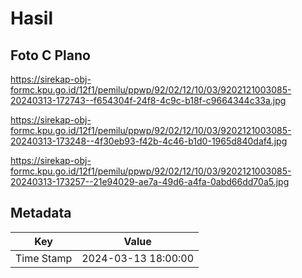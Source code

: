 # Hasil

## Foto C Plano

https://sirekap-obj-formc.kpu.go.id/12f1/pemilu/ppwp/92/02/12/10/03/9202121003085-20240313-172743--f654304f-24f8-4c9c-b18f-c9664344c33a.jpg

https://sirekap-obj-formc.kpu.go.id/12f1/pemilu/ppwp/92/02/12/10/03/9202121003085-20240313-173248--4f30eb93-f42b-4c46-b1d0-1965d840daf4.jpg

https://sirekap-obj-formc.kpu.go.id/12f1/pemilu/ppwp/92/02/12/10/03/9202121003085-20240313-173257--21e94029-ae7a-49d6-a4fa-0abd66dd70a5.jpg


## Metadata

| Key        | Value               |
| ---------- | ------------------- |
| Time Stamp | 2024-03-13 18:00:00 |



